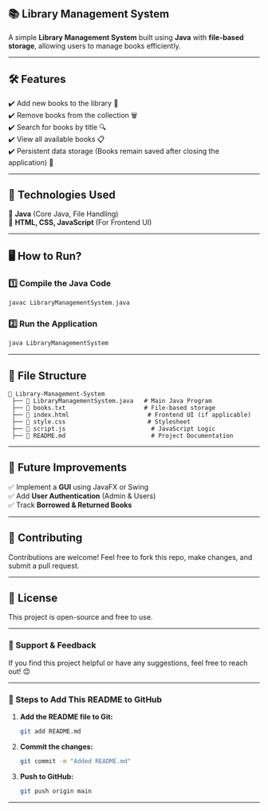 
## **📚 Library Management System**  

A simple **Library Management System** built using **Java** with **file-based storage**, allowing users to manage books efficiently.  

---

## **🛠 Features**  
✔️ Add new books to the library 📖  
✔️ Remove books from the collection 🗑️  
✔️ Search for books by title 🔍  
✔️ View all available books 📋  
✔️ Persistent data storage (Books remain saved after closing the application) 💾  

---

## **🚀 Technologies Used**  
🔹 **Java** (Core Java, File Handling)  
🔹 **HTML, CSS, JavaScript** (For Frontend UI)  

---

## **🖥️ How to Run?**  

### **1️⃣ Compile the Java Code**  
```bash
javac LibraryManagementSystem.java
```

### **2️⃣ Run the Application**  
```bash
java LibraryManagementSystem
```

---

## **📂 File Structure**  
```
📂 Library-Management-System
 ├── 📄 LibraryManagementSystem.java   # Main Java Program
 ├── 📄 books.txt                      # File-based storage
 ├── 📄 index.html                      # Frontend UI (if applicable)
 ├── 📄 style.css                       # Stylesheet
 ├── 📄 script.js                        # JavaScript Logic
 ├── 📄 README.md                        # Project Documentation
```

---

## **📌 Future Improvements**  
✅ Implement a **GUI** using JavaFX or Swing  
✅ Add **User Authentication** (Admin & Users)  
✅ Track **Borrowed & Returned Books**  

---

## **🤝 Contributing**  
Contributions are welcome! Feel free to fork this repo, make changes, and submit a pull request.  

---

## **📜 License**  
This project is open-source and free to use.  

---

### **📢 Support & Feedback**  
If you find this project helpful or have any suggestions, feel free to reach out! 😊  

---

### **📌 Steps to Add This README to GitHub**
1. **Add the README file to Git:**  
   ```bash
   git add README.md
   ```
2. **Commit the changes:**  
   ```bash
   git commit -m "Added README.md"
   ```
3. **Push to GitHub:**  
   ```bash
   git push origin main
   ```

---
